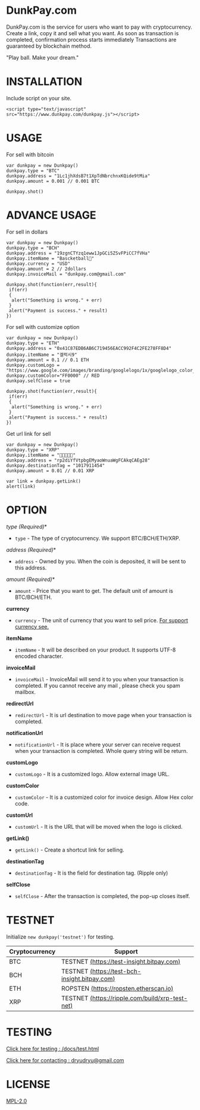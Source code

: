 # DunkPay.com

DunkPay.com is the service for users who want to pay with cryptocurrency.
Create a link, copy it and sell what you want.
As soon as transaction is completed, confirmation process starts immediately
Transactions are guaranteed by blockchain method.

"Play ball. Make your dream."

# INSTALLATION
Include script on your site.

```
<script type="text/javascript" src="https://www.dunkpay.com/dunkpay.js"></script>
```

# USAGE

For sell ​​with bitcoin

```
var dunkpay = new Dunkpay()
dunkpay.type = "BTC"
dunkpay.address = "1Lc1jhXdsB7t1XpTdNbrchnxKQide9tMia"
dunkpay.amount = 0.001 // 0.001 BTC

dunkpay.shot()
```

# ADVANCE USAGE

For sell ​​in dollars

```
var dunkpay = new Dunkpay()
dunkpay.type = "BCH"
dunkpay.address = "19zgnCTYzq1eww1JpGCi5ZSvFPiCC7fVHa"
dunkpay.itemName = "Bascketball🏀"
dunkpay.currency = "USD" 
dunkpay.amount = 2 // 2dollars
dunkpay.invoiceMail = "dunkpay.com@gmail.com"

dunkpay.shot(function(err,result){
 if(err)
 {
  alert("Something is wrong." + err)
 } 
 alert("Payment is success." + result)		
})
```

For sell with customize option

```
var dunkpay = new Dunkpay()
dunkpay.type = "ETH"
dunkpay.address = "0x41C87EDB6AB6C719456EACC992F4C2FE278FF8D4"
dunkpay.itemName = "겔럭시9"
dunkpay.amount = 0.1 // 0.1 ETH  
dunkpay.customLogo = "https://www.google.com/images/branding/googlelogo/1x/googlelogo_color_272x92dp.png" 
dunkpay.customColor="FF0000" // RED
dunkpay.selfClose = true

dunkpay.shot(function(err,result){
 if(err)
 {
  alert("Something is wrong." + err)
 } 
 alert("Payment is success." + result)			
})
```

Get url link for sell

```
var dunkpay = new Dunkpay()
dunkpay.type = "XRP"
dunkpay.itemName = "🧚🧚🧚🧚🧚"
dunkpay.address = "rp2diYfVtpbgEMyaoWnuaWgFCAkqCAEg28"
dunkpay.destinationTag = "1017911454"
dunkpay.amount = 0.01 // 0.01 XRP  

var link = dunkpay.getLink()
alert(link)
```

# OPTION

**type (Required*)**
- `type` - The type of cryptocurrency. We support BTC/BCH/ETH/XRP. 

**address (Required*)**
- `address` - Owned by you. When the coin is deposited, it will be sent to this address. 

**amount (Required*)**
- `amount` - Price that you want to get. The default unit of amount is BTC/BCH/ETH. 

**currency**
- `currency` - The unit of currency that you want to sell price. [For support currency see.](https://blockchain.info/api/exchange_rates_api)

**itemName**
- `itemName` - It will be described on your product. It supports UTF-8 encoded character.

**invoiceMail**
- `invoiceMail` - InvoiceMail will send it to you when your transaction is completed. If you cannot receive any mail , please check you spam mailbox. 

**redirectUrl**
- `redirectUrl` - It is url destination to move page when your transaction is completed. 

**notificationUrl**
- `notificationUrl` - It is place where your server can receive request when your transaction is completed. Whole query string will be return. 

**customLogo**
- `customLogo` - It is a customized logo. Allow external image URL. 

**customColor**
- `customColor` - It is a customized color for invoice design. Allow Hex color code. 

**customUrl**
- `customUrl` - It is the URL that will be moved when the logo is clicked. 

**getLink()**
- `getLink()` - Create a shortcut link for selling.

**destinationTag**
- `destinationTag` - It is the field for destination tag. (Ripple only)

**selfClose**
- `selfClose` - After the transaction is completed, the pop-up closes itself. 


# TESTNET
Initialize `new dunkpay('testnet')` for testing.

Cryptocurrency | Support 
------------ | -------------
BTC | TESTNET [(https://test-insight.bitpay.com)](https://test-insight.bitpay.com)
BCH | TESTNET [(https://test-bch-insight.bitpay.com)](https://test-bch-insight.bitpay.com)
ETH | ROPSTEN [(https://ropsten.etherscan.io)](https://ropsten.etherscan.io)
XRP | TESTNET [(https://ripple.com/build/xrp-test-net)](https://ripple.com/build/xrp-test-net)

# TESTING
 [Click here for testing : /docs/test.html](/docs/test.html)

 [Click here for contacting : dryudryu@gmail.com](mailto:dryudryu@gmail.com)

# LICENSE
[MPL-2.0](https://www.mozilla.org/MPL/2.0/)
